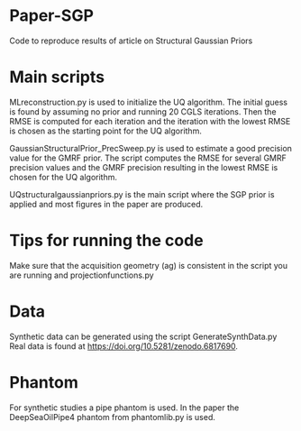 # Paper-SGP
Code to reproduce results of article on Structural Gaussian Priors

# Main scripts
MLreconstruction.py is used to initialize the UQ algorithm. The initial guess is found by assuming no prior and running 20 CGLS iterations. Then the RMSE is computed for each iteration and the iteration with the lowest RMSE is chosen as the starting point for the UQ algorithm.

GaussianStructuralPrior_PrecSweep.py is used to estimate a good precision value for the GMRF prior. The script computes the RMSE for several GMRF precision values and the GMRF precision resulting in the lowest RMSE is chosen for the UQ algorithm. 

UQstructuralgaussianpriors.py is the main script where the SGP prior is applied and most figures in the paper are produced. 

# Tips for running the code
Make sure that the acquisition geometry (ag) is consistent in the script you are running and projectionfunctions.py

# Data
Synthetic data can be generated using the script GenerateSynthData.py
Real data is found at https://doi.org/10.5281/zenodo.6817690.

# Phantom
For synthetic studies a pipe phantom is used. In the paper the DeepSeaOilPipe4 phantom from phantomlib.py is used.

